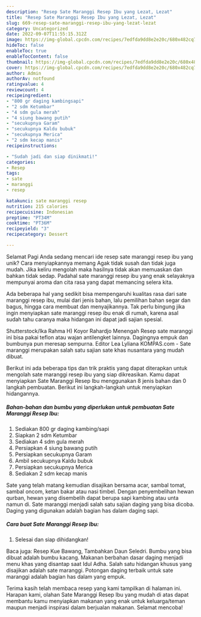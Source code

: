```yaml
---
description: "Resep Sate Maranggi Resep Ibu yang Lezat, Lezat"
title: "Resep Sate Maranggi Resep Ibu yang Lezat, Lezat"
slug: 669-resep-sate-maranggi-resep-ibu-yang-lezat-lezat
category: Uncategorized
date: 2022-09-07T11:55:15.312Z
image: https://img-global.cpcdn.com/recipes/7edfda9dd8e2e20c/680x482cq70/sate-maranggi-resep-ibu-foto-resep-utama.jpg
hideToc: false
enableToc: true
enableTocContent: false
thumbnail: https://img-global.cpcdn.com/recipes/7edfda9dd8e2e20c/680x482cq70/sate-maranggi-resep-ibu-foto-resep-utama.jpg
cover: https://img-global.cpcdn.com/recipes/7edfda9dd8e2e20c/680x482cq70/sate-maranggi-resep-ibu-foto-resep-utama.jpg
author: Admin
authorAv: notfound
ratingvalue: 4
reviewcount: 4
recipeingredient:
- "800 gr daging kambingsapi"
- "2 sdm Ketumbar"
- "4 sdm gula merah"
- "4 siung bawang putih"
- "secukupnya Garam"
- "secukupnya Kaldu bubuk"
- "secukupnya Merica"
- "2 sdm kecap manis"
recipeinstructions:

- "Sudah jadi dan siap dinikmati!"
categories:
- Resep
tags:
- sate
- maranggi
- resep

katakunci: sate maranggi resep 
nutrition: 215 calories
recipecuisine: Indonesian
preptime: "PT34M"
cooktime: "PT36M"
recipeyield: "3"
recipecategory: Dessert

---
```



Selamat Pagi Anda sedang mencari ide resep sate maranggi resep ibu yang unik? Cara menyiapkannya memang Agak tidak susah dan tidak juga mudah. Jika keliru mengolah maka hasilnya tidak akan memuaskan dan bahkan tidak sedap. Padahal sate maranggi resep ibu yang enak selayaknya mempunyai aroma dan cita rasa yang dapat memancing selera kita.


Ada beberapa hal yang sedikit bisa mempengaruhi kualitas rasa dari sate maranggi resep ibu, mulai dari jenis bahan, lalu pemilihan bahan segar dan bagus, hingga cara membuat dan menyajikannya. Tak perlu bingung jika ingin menyiapkan sate maranggi resep ibu enak di rumah, karena asal sudah tahu caranya maka hidangan ini dapat jadi sajian spesial.

Shutterstock/Ika Rahma H) Koyor Rahardjo Menengah Resep sate maranggi ini bisa pakai teflon atau wajan antilengket lainnya. Dagingnya empuk dan bumbunya pun meresap sempurna. Editor Lea Lyliana KOMPAS.com - Sate maranggi merupakan salah satu sajian sate khas nusantara yang mudah dibuat.


Berikut ini ada beberapa tips dan trik praktis yang dapat diterapkan untuk mengolah sate maranggi resep ibu yang siap dikreasikan. Kamu dapat menyiapkan Sate Maranggi Resep Ibu menggunakan 8 jenis bahan dan 0 langkah pembuatan. Berikut ini langkah-langkah untuk menyiapkan hidangannya.

<!--inarticleads1-->

##### Bahan-bahan dan bumbu yang diperlukan untuk pembuatan Sate Maranggi Resep Ibu:

1. Sediakan 800 gr daging kambing/sapi
1. Siapkan 2 sdm Ketumbar
1. Sediakan 4 sdm gula merah
1. Persiapkan 4 siung bawang putih
1. Persiapkan secukupnya Garam
1. Ambil secukupnya Kaldu bubuk
1. Persiapkan secukupnya Merica
1. Sediakan 2 sdm kecap manis


Sate yang telah matang kemudian disajikan bersama acar, sambal tomat, sambal oncom, ketan bakar atau nasi timbel. Dengan penyembelihan hewan qurban, hewan yang disembelih dapat berupa sapi kambing atau unta namun di. Sate maranggi menjadi salah satu sajian daging yang bisa dicoba. Daging yang digunakan adalah bagian has dalam daging sapi. 

<!--inarticleads2-->

##### Cara buat Sate Maranggi Resep Ibu:


1. Selesai dan siap dihidangkan!

Baca juga: Resep Kue Bawang, Tambahkan Daun Seledri. Bumbu yang bisa dibuat adalah bumbu kacang. Makanan berbahan dasar daging menjadi menu khas yang disantap saat Idul Adha. Salah satu hidangan khusus yang disajikan adalah sate maranggi. Potongan daging terbaik untuk sate maranggi adalah bagian has dalam yang empuk. 

Terima kasih telah membaca resep yang kami tampilkan di halaman ini. Harapan kami, olahan Sate Maranggi Resep Ibu yang mudah di atas dapat membantu kamu menyiapkan makanan yang enak untuk keluarga/teman maupun menjadi inspirasi dalam berjualan makanan. Selamat mencoba!
